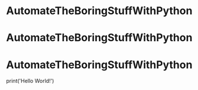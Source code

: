 # AutomateTheBoringStuffWithPython
# AutomateTheBoringStuffWithPython
# AutomateTheBoringStuffWithPython
print('Hello World!')
